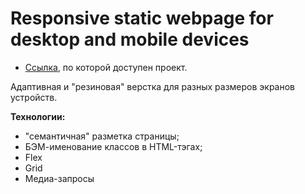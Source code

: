 # Responsive static webpage for desktop and mobile devices

* [Ссылка](https://victoriapanchenko.github.io/russian-travel/index.html), по которой доступен проект.

Адаптивная и "резиновая" верстка для разных размеров экранов устройств.

**Технологии:**
* "семантичная" разметка страницы;
* БЭМ-именование классов в HTML-тэгах;
* Flex
* Grid
* Медиа-запросы 

